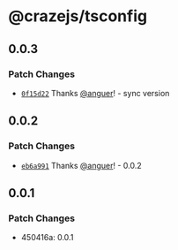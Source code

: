 # @crazejs/tsconfig

## 0.0.3

### Patch Changes

- [`0f15d22`](https://github.com/crazejs/crazejs/commit/0f15d22ff868c04b5a2cf08dc84fd92902225eaf) Thanks [@anguer](https://github.com/anguer)! - sync version

## 0.0.2

### Patch Changes

- [`eb6a991`](https://github.com/crazejs/crazejs/commit/eb6a991ff16be207ad43e1f7d7b1f9a7d227d170) Thanks [@anguer](https://github.com/anguer)! - 0.0.2

## 0.0.1

### Patch Changes

- 450416a: 0.0.1
